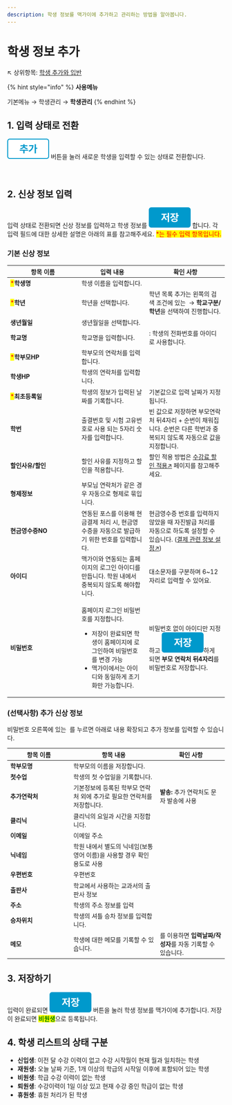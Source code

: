 ```yaml
---
description: 학생 정보를 맥가이에 추가하고 관리하는 방법을 알아봅니다.
---
```


# 학생 정보 추가

↖ 상위항목: [학생 추가와 입반](./)

{% hint style="info" %}
**사용메뉴**

기본메뉴 → 학생관리 → **학생관리**
{% endhint %}

## 1. 입력 상태로 전환

<img src="../../.gitbook/assets/btn_추가.png" alt="" data-size="line"> 버튼을 눌러 새로운 학생을 입력할 수 있는 상태로 전환합니다.

<figure><img src="../../.gitbook/assets/학생추가_입력상태.png" alt=""><figcaption></figcaption></figure>

## 2. 신상 정보 입력

입력 상태로 전환되면 신상 정보를 입력하고 학생 정보를 <img src="../../.gitbook/assets/btn_저장.png" alt="" data-size="line"> 합니다. 각 입력 필드에 대한 상세한 설명은 아래의 표를 참고해주세요. <mark style="color:red;">\*는 필수 입력 항목입니다.</mark>

### 기본 신상 정보

<table><thead><tr><th width="151">항목 이름</th><th>입력 내용</th><th>확인 사항</th></tr></thead><tbody><tr><td><mark style="color:red;">*</mark><strong>학생명</strong></td><td>학생 이름을 입력합니다.</td><td></td></tr><tr><td><mark style="color:red;">*</mark><strong>학년</strong></td><td>학년을 선택합니다.</td><td>학년 목록 추가는 왼쪽의 검색 조건에 있는 <img src="../../.gitbook/assets/btn_코드관리 (1).png" alt="" data-size="line"> → <strong>학교구분/학년</strong>을 선택하여 진행합니다.</td></tr><tr><td><strong>생년월일</strong></td><td>생년월일을 선택합니다.</td><td></td></tr><tr><td><strong>학교명</strong></td><td>학교명을 입력합니다.</td><td><img src="../../.gitbook/assets/아이디동일.png" alt="" data-size="line">: 학생의 전화번호를 아이디로 사용합니다.</td></tr><tr><td><mark style="color:red;">*</mark><strong>학부모HP</strong></td><td>학부모의 연락처를 입력합니다.</td><td></td></tr><tr><td><strong>학생HP</strong></td><td>학생의 연락처를 입력합니다.</td><td></td></tr><tr><td><mark style="color:red;">*</mark><strong>최초등록일</strong></td><td>학생의 정보가 입력된 날짜를 기록합니다.</td><td>기본값으로 입력 날짜가 지정됩니다.</td></tr><tr><td><strong>학번</strong></td><td>출결번호 및 시험 고유번호로 사용 되는 5자리 숫자를 입력합니다.</td><td>빈 값으로 저장하면 부모연락처 뒤4자리 + 순번이 채워집니다. 순번은 다른 학번과 중복되지 않도록 자동으로 값을 지정합니다.</td></tr><tr><td><strong>할인사유/할인</strong></td><td>할인 사유를 지정하고 할인을 적용합니다.</td><td>할인 적용 방법은 <a href="../../payments/tuition-mgmt/discount.md">수강료 할인 적용↗</a> 페이지를 참고해주세요.</td></tr><tr><td><strong>형제정보</strong></td><td>부모님 연락처가 같은 경우 자동으로 형제로 묶입니다.</td><td></td></tr><tr><td><strong>현금영수증NO</strong></td><td>연동된 포스를 이용해 현금결제 처리 시, 현금영수증을 자동으로 발급하기 위한 번호를 입력합니다.</td><td>현금영수증 번호를 입력하지 않았을 때 자진발급 처리를 자동으로 하도록 설정할 수 있습니다. (<a href="../../payments/info.md#2.">결제 관련 정보 설정↗</a>)</td></tr><tr><td><strong>아이디</strong></td><td>맥가이와 연동되는 홈페이지의 로그인 아이디를 만듭니다. 학원 내에서 중복되지 않도록 해야합니다.</td><td>대소문자를 구분하며 6~12 자리로 입력할 수 있어요.</td></tr><tr><td><strong>비밀번호</strong></td><td><p>홈페이지 로그인 비밀번호를 지정합니다.</p><ul><li>저장이 완료되면 학생이 홈페이지에 로그인하여 비밀번호를 변경 가능</li><li>맥가이에서는 아이디와 동일하게 초기화만 가능합니다.</li></ul></td><td>비밀번호 없이 아이디만 지정하고 <img src="../../.gitbook/assets/btn_저장.png" alt="" data-size="line">하게 되면 <strong>부모 연락처 뒤4자리</strong>를 비밀번호로 저장합니다.</td></tr></tbody></table>

### (선택사항) 추가 신상 정보

비밀번호 오른쪽에 있는 <img src="../../.gitbook/assets/btn_기본정보전체보기 .png" alt="" data-size="line"> 를 누르면 아래로 내용 확장되고 추가 정보를 입력할 수 있습니다.

<table><thead><tr><th width="132.33333333333331">항목 이름</th><th>항목 내용</th><th>확인 사항</th></tr></thead><tbody><tr><td><strong>학부모명</strong></td><td>학부모의 이름을 저장합니다.</td><td></td></tr><tr><td><strong>첫수업</strong></td><td>학생의 첫 수업일을 기록합니다.</td><td></td></tr><tr><td><strong>추가연락처</strong></td><td>기본정보에 등록된 학부모 연락처 외에 추가로 필요한 연락처를 저장합니다.</td><td><strong>발송:</strong> 추가 연락처도 문자 발송에 사용</td></tr><tr><td><strong>클리닉</strong></td><td>클리닉의 요일과 시간을 지정합니다.</td><td></td></tr><tr><td><strong>이메일</strong></td><td>이메일 주소</td><td></td></tr><tr><td><strong>닉네임</strong></td><td>학원 내에서 별도의 닉네임(보통 영어 이름)을 사용할 경우 확인 용도로 사용</td><td></td></tr><tr><td><strong>우편번호</strong></td><td>우편번호</td><td></td></tr><tr><td><strong>출판사</strong></td><td>학교에서 사용하는 교과서의 출판사 정보</td><td></td></tr><tr><td><strong>주소</strong></td><td>학생의 주소 정보를 입력</td><td></td></tr><tr><td><strong>승차위치</strong></td><td>학생의 셔틀 승차 정보를 입력합니다.</td><td></td></tr><tr><td><strong>메모</strong></td><td>학생에 대한 메모를 기록할 수 있습니다.</td><td><img src="../../.gitbook/assets/btn_메모추가.png" alt="" data-size="line">를 이용하면 <strong>입력날짜/작성자</strong>를 자동 기록할 수 있습니다.</td></tr></tbody></table>

## 3. 저장하기

입력이 완료되면 <img src="../../.gitbook/assets/btn_저장.png" alt="" data-size="line"> 버튼을 눌러 학생 정보를 맥가이에 추가합니다. 저장이 완료되면 <mark style="color:green;">**비원생**</mark>으로 등록됩니다.

## 4. 학생 리스트의 상태 구분

* **신입생**: 이전 달 수강 이력이 없고 수강 시작월이 현재 월과 일치하는 학생
* **재원생:**  오늘 날짜 기준, 1개 이상의 학급의 시작일 이후에 포함되어 있는 학생
* **비원생**: 학급 수강 이력이 없는 학생
* **퇴원생**: 수강이력이 1일 이상 있고 현재 수강 중인 학급이 없는 학생
* **휴원생**: 휴원 처리가 된 학생&#x20;
